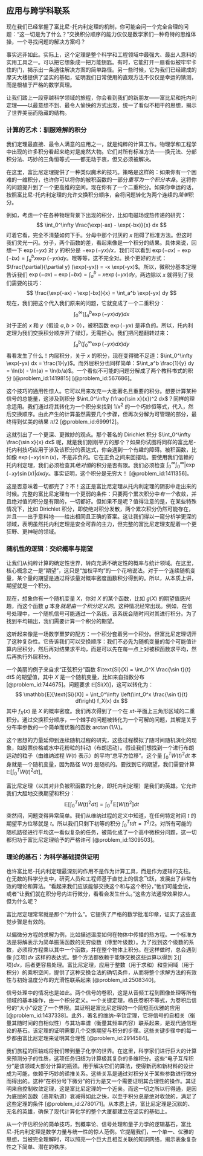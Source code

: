 ## 应用与跨学科联系

现在我们已经掌握了富比尼-托内利定理的机制，你可能会问一个完全合理的问题：“这一切是为了什么？”交换积分顺序的能力仅仅是数学家们一种奇特的思维体操，一个寻找问题的解决方案吗？

事实远非如此。实际上，这个定理是整个科学和工程领域中最强大、最出人意料的实用工具之一。可以把它想象成一把万能钥匙。有时，它能打开一扇看似被牢牢卡住的门，揭示出一条通往解决方案的简单路径。另一些时候，它为我们已经建成的摩天大楼提供了坚实的基础，证明我们日常使用的直观方法不仅仅是幸运的猜测，而是根植于严格的数学真理。

让我们踏上一段穿越科学领域的旅程，你会看到我们的新朋友——富比尼和托内利定理——以最意想不到、最令人愉快的方式出现，统一了看似不相干的思想，揭示了世界美丽而隐藏的结构。

### 计算的艺术：驯服难解的积分

我们定理最直接、最令人满意的应用之一，就是纯粹的计算工作。物理学和工程学中出现的许多积分看起来绝对是庞然大物。它们对所有标准方法——换元法、分部积分法、巧妙的三角恒等式——都无动于衷，但又必须被解决。

在这里，富比尼定理提供了一种类似魔术的技巧。策略是这样的：如果你有一个困难的一维积分，也许你可以将你的被积函数的一部分*重写为一个积分本身*。这将你的问题提升到了一个更高维的空间。现在你有了一个二重积分。如果你幸运的话，按照富比尼-托内利定理的允许交换积分顺序，会将问题转化为两个连续的*简单*积分。

例如，考虑一个在各种物理背景下出现的积分，比如电磁场或热传递的研究：
$$ \int_0^\infty \frac{\exp(-ax) - \exp(-bx)}{x} dx $$
盯着它看，完全不清楚如何下手。分母中那个讨厌的 $x$ 阻碍了标准方法。但这时我们灵光一闪。分子，两个函数的差，看起来像是一个积分的结果。具体来说，回想一下 $\exp(-yx)$ 对 $y$ 的积分是 $-\exp(-yx)/x$，我们可以看到 $\exp(-ax) - \exp(-bx) = \int_a^b x \exp(-yx) dy$。哦等等，这不完全对。换个更好的方式：$\frac{\partial}{\partial y} (\exp(-yx)) = -x \exp(-yx)$。所以，微积分基本定理告诉我们 $\exp(-ax) - \exp(-bx) = \int_a^b -x \exp(-yx) dy$。两边除以 $x$ 就得到了我们需要的技巧：
$$ \frac{\exp(-ax) - \exp(-bx)}{x} = \int_a^b \exp(-yx) dy $$
现在，我们把这个代入我们原来的问题，它就变成了一个二重积分：
$$ \int_0^\infty \left( \int_a^b \exp(-yx) dy \right) dx $$
对于正的 $x$ 和 $y$（假设 $a,b > 0$），被积函数 $\exp(-yx)$ 是非负的。所以，托内利定理为我们交换积分顺序开了绿灯，无需担心。我们把问题翻转过来：
$$ \int_a^b \left( \int_0^\infty \exp(-yx) dx \right) dy $$
看看发生了什么！内层积分，关于 $x$ 的积分，现在变得微不足道：$\int_0^\infty \exp(-yx) dx = \frac{1}{y}$。而外层积分也同样简单：$\int_a^b \frac{1}{y} dy = \ln(b) - \ln(a) = \ln(b/a)$。一个看似不可能的问题分解成了两个教科书式的积分 [@problem_id:1419815] [@problem_id:567686]。

这个技巧的通用性惊人。它可以用来攻克一大批著名且重要的积分。想要计算某种信号的总能量，这涉及到积分 $\int_0^\infty (\frac{\sin x}{x})^2 dx$？同样的理念适用。我们通过将其转化为一个积分来找到 $1/x^2$ 的一个巧妙恒等式，代入，然后交换顺序。由此产生的计算虽然需要几个步骤，但再次分解为可管理的部分，最终得到优美的结果 $\pi/2$ [@problem_id:699912]。

这就引出了一个更深、更微妙的观点。那个著名的 Dirichlet 积分 $\int_0^\infty \frac{\sin x}{x} dx$ 呢，就是我们刚刚平方的那个？如果你试图将同样的富比尼-托内利技巧应用于涉及该积分的表达式，你会遇到一个有趣的障碍。被积函数，比如像 $\exp(-xy)\sin(x)$，不是非负的。它在正负之间来回摆动。要使用我们信赖的托内利定理，我们必须检查其*绝对值*的积分是否有限。我们必须检查 $\int_0^\infty \int_0^\infty |\exp(-xy)\sin(x)| dx dy$。事实证明，这个积分是无穷大！ [@problem_id:1411356]。

这是否意味着一切都完了？不！这正是富比尼定理从托内利定理的阴影中走出来的时候。完整的富比尼定理有一个更弱的条件：只要两个累次积分中*有一个*收敛，并且绝对值的积分是有限的，一切都好。但如果不是呢？值得注意的是，在某些特殊情况下，比如 Dirichlet 积分，即使绝对积分发散，两个累次积分仍然可能存在，并且——出乎意料地——给出相同且正确的答案。这让我们得以一窥分析学更深的领域，表明虽然托内利定理是安全可靠的主力，但完整的富比尼定理支配着一个更狂野、更神秘的领域。

### 随机性的逻辑：交织概率与期望

让我们从纯粹计算的确定性世界，转向充满不确定性的概率与统计领域。在这里，核心概念之一是“期望”，这只是“加权平均”的一个花哨说法。对于一个连续随机变量，某个量的期望是通过将该量对概率密度函数积分得到的。所以，从本质上讲，期望就是一个积分。

现在，想象你有一个随机变量 $X$，你对 $X$ 的某个函数，比如 $g(X)$ 的期望值感兴趣，而这个函数 $g$ 本身*就是由一个积分定义的*。这种情况经常出现。例如，在信号处理中，一个随机信号可能通过一个系统，该系统会随时间对其进行积分。为了找到平均输出，我们需要计算一个积分的期望。

这听起来像是一场数学噩梦的配方：一个积分套着另一个积分。但富比尼定理切开了这种复杂性。它告诉我们可以交换顺序：我们不必先为随机变量的每个可能值计算内层积分，然后再对结果求平均，而是可以先在每一点上对被积函数求平均，然后再执行外层积分。

一个美丽的例子来自求“正弦积分”函数 $\text{Si}(X) = \int_0^X \frac{\sin t}{t} dt$ 的期望值，其中 $X$ 是一个随机变量，比如来自指数分布 [@problem_id:744675]。问题要求 $\mathbb{E}[\text{Si}(X)]$，这可以转化为：
$$ \mathbb{E}[\text{Si}(X)] = \int_0^\infty \left(\int_0^x \frac{\sin t}{t} dt\right) f_X(x) dx $$
其中 $f_X(x)$ 是 $X$ 的概率密度。我们再次得到了一个在 $xt$-平面上三角形区域的二重积分。通过交换积分顺序，一个棘手的问题被转化为一个可解的问题，其解是关于分布率参数的一个简单而优雅的函数 $\arctan(1/\lambda)$。

这个思想的力量延伸到连续随机过程的研究，这些过程模拟了随时间随机演化的现象，如股票价格或水中花粉粒的抖动（布朗运动）。假设我们想找到一个进行布朗运动的粒子（由维纳过程 $W(t)$ 表示）的平均“总平方位移”。这个量 $\int_0^T W(t)^2 dt$ 本身就是一个随机变量，因为路径 $W(t)$ 是随机的。要找到它的期望，我们需要计算 $\mathbb{E}[\int_0^T W(t)^2 dt]$。

富比尼定理（以其对非负被积函数的化身，即托内利定理）是我们的英雄。它允许我们大胆地交换期望和积分：
$$ \mathbb{E}\left[\int_0^T W(t)^2 dt\right] = \int_0^T \mathbb{E}[W(t)^2] dt $$
突然间，问题变得异常简单。我们从维纳过程的定义中知道，在任何特定时间 $t$ 的期望平方位移就是 $t$。所以我们只剩下初等的积分 $\int_0^T t dt = T^2/2$。对所有可能的随机路径进行平均这一看似复杂的任务，被简化成了一个高中微积分问题，这一切都归功于富比尼定理给予的严格许可 [@problem_id:1309503]。

### 理论的基石：为科学基础提供证明

也许富比尼-托内利定理最深刻的作用不是作为计算工具，而是作为逻辑的支柱。在无数的科学分支中，研究人员和工程师基于直觉上的信念飞跃，发展出了非常有效的理论和算法。“看起来我们应该能够交换这个和与这个积分，”他们可能会说，或者“让我们就在积分号内进行微分，看看会发生什么。”这些方法通常效果惊人。但为什么呢？

富比尼定理常常就是那个“为什么”。它提供了严格的数学批准印章，证实了这些直觉步骤是有效的。

以偏微分方程的求解为例，比如描述温度如何在物体中传播的热方程。一个标准方法是将解表示为简单振荡函数的无穷级数（傅里叶级数）。为了找到这个级数的系数，必须将方程乘以其中一个函数，并在整个物体上积分。在这样做时，总会遇到像 $\int (\sum \text{项}) dx$ 这样的表达式。整个方法都依赖于能够交换这些运算以得到 $\sum (\int \text{项}) dx$，后者更容易处理。富比尼定理，应用于整数（用于求和）和空间域（用于积分）的乘积空间，提供了这种交换合法的确切条件，从而将整个求解方法的有效性与初始温度分布的光滑性联系起来 [@problem_id:2508340]。

信号处理中的情况也是如此。两个信号的卷积，这是从音频工程到图像处理等所有领域的基本操作，由一个积分定义。一个关键定理，杨氏卷积不等式，为卷积后信号的“大小”设定了一个界限。其证明是富比尼定理的一个简短而优雅的应用 [@problem_id:1437338]。此外，著名的维纳-辛钦定理，它将信号的自相关（衡量其随时间的自相似性）与其功率谱（衡量其频率内容）联系起来，是现代通信理论的基石。该定理的证明需要几个交换期望与积分的步骤。这些关键步骤中的每一步都由富比尼定理来证明其合理性 [@problem_id:2914584]。

我们旅程的压轴戏将我们带到量子化学的世界。在这里，科学家们进行巨大的计算来预测分子的性质，这项任务归结为计算极其复杂的多维积分。这些“电子互斥积分”是该领域大部分计算的瓶颈。用于解决它们的算法，使得新药和新材料的设计成为可能，依赖于巧妙的递推关系。这些关系是通过对积分关于某些参数进行微分而得出的。这种“在积分号下微分”的行为是又一个需要证明其合理性的操作。其证明来自控制收敛定理，这是富比尼定理的一个近亲。而这一切之所以行得通，是因为底层的函数（高斯轨道）衰减得如此之快，以至于积分总是绝对收敛的，满足了这些定理的条件 [@problem_id:2780171]。从本质上讲，富比尼定理是沉默的、无名的英雄，确保了现代计算化学的整个大厦都建立在坚实的基础上。

从一个评估积分的简单技巧，到概率论、信号处理和量子力学的逻辑基石，富比尼-托内利定理是数学力量与统一性的惊人范例。它提醒我们，一个单一、优雅的思想，当被完全理解时，可以照亮一个巨大且相互关联的知识网络，揭示表象复杂性之下简单、潜在的秩序。